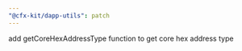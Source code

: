```yaml
---
"@cfx-kit/dapp-utils": patch
---
```


add getCoreHexAddressType function to get core hex address type
